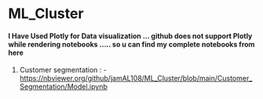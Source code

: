 # ML_Cluster

#### I Have Used Plotly for Data visualization ... github does not support Plotly while rendering notebooks ..... so u can find my complete notebooks from here
1. Customer segmentation : - https://nbviewer.org/github/jamAL108/ML_Cluster/blob/main/Customer_Segmentation/Model.ipynb
 
